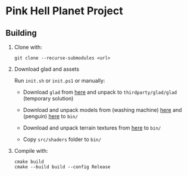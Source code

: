 # Pink Hell Planet Project

## Building

1. Clone with:

   ```
   git clone --recurse-submodules <url>
   ```

2. Download glad and assets

   Run `init.sh` or `init.ps1` or manually:

   * Download `glad` from [here](https://onedrive.live.com/download?cid=F7B2E5ED214ED032&resid=F7B2E5ED214ED032%214910&authkey=ANa6TuYeKnGai4A)
     and unpack to `thirdparty/glad/glad` (temporary solution)

   * Download and unpack models from (washing machine) [here](https://drive.google.com/file/d/1Iqd9X8vdOz4EeJjR4xL109-a1jnuhWYn)
    and (penguin) [here](https://onedrive.live.com/download?cid=F7B2E5ED214ED032&resid=F7B2E5ED214ED032%214909&authkey=ADt8ZYAVrLtcSyY)
    to `bin/`

   * Download and unpack terrain textures from [here](https://onedrive.live.com/download?cid=F7B2E5ED214ED032&resid=F7B2E5ED214ED032%214929&authkey=AMzTuQnU0EVMqOo) to `bin/`

   * Copy `src/shaders` folder to `bin/`

3. Compile with:

   ```
   cmake build
   cmake --build build --config Release
   ```
